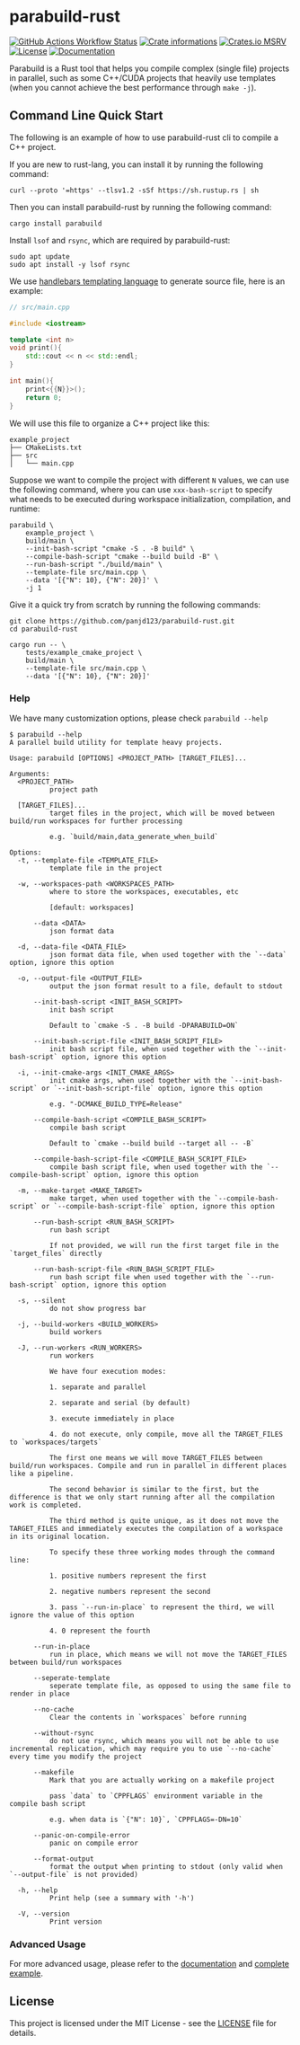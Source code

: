 # parabuild-rust

[![GitHub Actions Workflow Status](https://img.shields.io/github/actions/workflow/status/panjd123/parabuild-rust/ci.yml?style=flat-square&logo=github)](https://github.com/panjd123/parabuild-rust/actions)
[![Crate informations](https://img.shields.io/crates/v/parabuild.svg?style=flat-square)](https://crates.io/crates/parabuild)
[![Crates.io MSRV](https://img.shields.io/crates/msrv/parabuild?style=flat-square)](https://crates.io/crates/parabuild)
[![License](https://img.shields.io/crates/l/parabuild.svg?style=flat-square)](https://github.com/panjd123/parabuild-rust#license)
[![Documentation](https://img.shields.io/badge/docs-latest-blue.svg?style=flat-square)](https://docs.rs/parabuild)

Parabuild is a Rust tool that helps you compile complex (single file) projects in parallel, such as some C++/CUDA projects that heavily use templates (when you cannot achieve the best performance through `make -j`).

## Command Line Quick Start

The following is an example of how to use parabuild-rust cli to compile a C++ project.

If you are new to rust-lang, you can install it by running the following command:

```shell
curl --proto '=https' --tlsv1.2 -sSf https://sh.rustup.rs | sh
```

Then you can install parabuild-rust by running the following command:

```shell
cargo install parabuild
```

Install `lsof` and `rsync`, which are required by parabuild-rust:

```
sudo apt update
sudo apt install -y lsof rsync
```

We use [handlebars templating language](https://handlebarsjs.com/) to generate source file, here is an example:

```cpp
// src/main.cpp

#include <iostream>

template <int n>
void print(){
    std::cout << n << std::endl;
}

int main(){
    print<{{N}}>();
    return 0;
}
```

We will use this file to organize a C++ project like this:

```shell
example_project
├── CMakeLists.txt
├── src
│   └── main.cpp
```

Suppose we want to compile the project with different `N` values, we can use the following command, where you can use `xxx-bash-script` to specify what needs to be executed during workspace initialization, compilation, and runtime:

```shell
parabuild \
    example_project \
    build/main \
    --init-bash-script "cmake -S . -B build" \
    --compile-bash-script "cmake --build build -B" \
    --run-bash-script "./build/main" \
    --template-file src/main.cpp \
    --data '[{"N": 10}, {"N": 20}]' \
    -j 1
```

Give it a quick try from scratch by running the following commands:

```shell
git clone https://github.com/panjd123/parabuild-rust.git
cd parabuild-rust

cargo run -- \
    tests/example_cmake_project \
    build/main \
    --template-file src/main.cpp \
    --data '[{"N": 10}, {"N": 20}]'
```

### Help

We have many customization options, please check `parabuild --help`

```shell
$ parabuild --help
A parallel build utility for template heavy projects.

Usage: parabuild [OPTIONS] <PROJECT_PATH> [TARGET_FILES]...

Arguments:
  <PROJECT_PATH>
          project path

  [TARGET_FILES]...
          target files in the project, which will be moved between build/run workspaces for further processing
          
          e.g. `build/main,data_generate_when_build`

Options:
  -t, --template-file <TEMPLATE_FILE>
          template file in the project

  -w, --workspaces-path <WORKSPACES_PATH>
          where to store the workspaces, executables, etc
          
          [default: workspaces]

      --data <DATA>
          json format data

  -d, --data-file <DATA_FILE>
          json format data file, when used together with the `--data` option, ignore this option

  -o, --output-file <OUTPUT_FILE>
          output the json format result to a file, default to stdout

      --init-bash-script <INIT_BASH_SCRIPT>
          init bash script
          
          Default to `cmake -S . -B build -DPARABUILD=ON`

      --init-bash-script-file <INIT_BASH_SCRIPT_FILE>
          init bash script file, when used together with the `--init-bash-script` option, ignore this option

  -i, --init-cmake-args <INIT_CMAKE_ARGS>
          init cmake args, when used together with the `--init-bash-script` or `--init-bash-script-file` option, ignore this option
          
          e.g. "-DCMAKE_BUILD_TYPE=Release"

      --compile-bash-script <COMPILE_BASH_SCRIPT>
          compile bash script
          
          Default to `cmake --build build --target all -- -B`

      --compile-bash-script-file <COMPILE_BASH_SCRIPT_FILE>
          compile bash script file, when used together with the `--compile-bash-script` option, ignore this option

  -m, --make-target <MAKE_TARGET>
          make target, when used together with the `--compile-bash-script` or `--compile-bash-script-file` option, ignore this option

      --run-bash-script <RUN_BASH_SCRIPT>
          run bash script
          
          If not provided, we will run the first target file in the `target_files` directly

      --run-bash-script-file <RUN_BASH_SCRIPT_FILE>
          run bash script file when used together with the `--run-bash-script` option, ignore this option

  -s, --silent
          do not show progress bar

  -j, --build-workers <BUILD_WORKERS>
          build workers

  -J, --run-workers <RUN_WORKERS>
          run workers
          
          We have four execution modes:
          
          1. separate and parallel
          
          2. separate and serial (by default)
          
          3. execute immediately in place
          
          4. do not execute, only compile, move all the TARGET_FILES to `workspaces/targets`
          
          The first one means we will move TARGET_FILES between build/run workspaces. Compile and run in parallel in different places like a pipeline.
          
          The second behavior is similar to the first, but the difference is that we only start running after all the compilation work is completed.
          
          The third method is quite unique, as it does not move the TARGET_FILES and immediately executes the compilation of a workspace in its original location.
          
          To specify these three working modes through the command line:
          
          1. positive numbers represent the first
          
          2. negative numbers represent the second
          
          3. pass `--run-in-place` to represent the third, we will ignore the value of this option
          
          4. 0 represent the fourth

      --run-in-place
          run in place, which means we will not move the TARGET_FILES between build/run workspaces

      --seperate-template
          seperate template file, as opposed to using the same file to render in place

      --no-cache
          Clear the contents in `workspaces` before running

      --without-rsync
          do not use rsync, which means you will not be able to use incremental replication, which may require you to use `--no-cache` every time you modify the project

      --makefile
          Mark that you are actually working on a makefile project
          
          pass `data` to `CPPFLAGS` environment variable in the compile bash script
          
          e.g. when data is `{"N": 10}`, `CPPFLAGS=-DN=10`

      --panic-on-compile-error
          panic on compile error

      --format-output
          format the output when printing to stdout (only valid when `--output-file` is not provided)

  -h, --help
          Print help (see a summary with '-h')

  -V, --version
          Print version
```

### Advanced Usage

For more advanced usage, please refer to the [documentation](https://docs.rs/parabuild) and [complete example](examples/complete_usage.rs).

## License

This project is licensed under the MIT License - see the [LICENSE](LICENSE) file for details.
